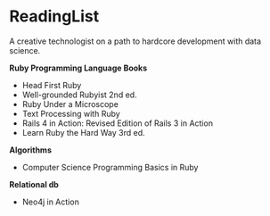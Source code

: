 # ReadingList
A creative technologist on a path to hardcore development with data science. 

**Ruby Programming Language Books**

- Head First Ruby
- Well-grounded Rubyist 2nd ed.
- Ruby Under a Microscope
- Text Processing with Ruby
- Rails 4 in Action: Revised Edition of Rails 3 in Action
- Learn Ruby the Hard Way 3rd ed.

**Algorithms**
- Computer Science Programming Basics in Ruby

**Relational db**

- Neo4j in Action
